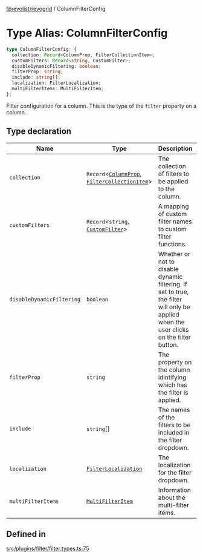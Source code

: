 [@revolist/revogrid](README.md) / ColumnFilterConfig

# Type Alias: ColumnFilterConfig

```ts
type ColumnFilterConfig: {
  collection: Record<ColumnProp, FilterCollectionItem>;
  customFilters: Record<string, CustomFilter>;
  disableDynamicFiltering: boolean;
  filterProp: string;
  include: string[];
  localization: FilterLocalization;
  multiFilterItems: MultiFilterItem;
};
```

Filter configuration for a column. This is the type of the `filter` property on a column.

## Type declaration

| Name | Type | Description | Defined in |
| ------ | ------ | ------ | ------ |
| `collection` | `Record`\<[`ColumnProp`](TypeAlias.ColumnProp.md), [`FilterCollectionItem`](TypeAlias.FilterCollectionItem.md)\> | The collection of filters to be applied to the column. | [src/plugins/filter/filter.types.ts:79](https://github.com/revolist/revogrid/blob/fc07fa1dfd1d2d56902bfb887503d551faf5878d/src/plugins/filter/filter.types.ts#L79) |
| `customFilters` | `Record`\<`string`, [`CustomFilter`](TypeAlias.CustomFilter.md)\> | A mapping of custom filter names to custom filter functions. | [src/plugins/filter/filter.types.ts:87](https://github.com/revolist/revogrid/blob/fc07fa1dfd1d2d56902bfb887503d551faf5878d/src/plugins/filter/filter.types.ts#L87) |
| `disableDynamicFiltering` | `boolean` | Whether or not to disable dynamic filtering. If set to true, the filter will only be applied when the user clicks on the filter button. | [src/plugins/filter/filter.types.ts:104](https://github.com/revolist/revogrid/blob/fc07fa1dfd1d2d56902bfb887503d551faf5878d/src/plugins/filter/filter.types.ts#L104) |
| `filterProp` | `string` | The property on the column idintifying which has the filter is applied. | [src/plugins/filter/filter.types.ts:91](https://github.com/revolist/revogrid/blob/fc07fa1dfd1d2d56902bfb887503d551faf5878d/src/plugins/filter/filter.types.ts#L91) |
| `include` | `string`[] | The names of the filters to be included in the filter dropdown. | [src/plugins/filter/filter.types.ts:83](https://github.com/revolist/revogrid/blob/fc07fa1dfd1d2d56902bfb887503d551faf5878d/src/plugins/filter/filter.types.ts#L83) |
| `localization` | [`FilterLocalization`](TypeAlias.FilterLocalization.md) | The localization for the filter dropdown. | [src/plugins/filter/filter.types.ts:95](https://github.com/revolist/revogrid/blob/fc07fa1dfd1d2d56902bfb887503d551faf5878d/src/plugins/filter/filter.types.ts#L95) |
| `multiFilterItems` | [`MultiFilterItem`](TypeAlias.MultiFilterItem.md) | Information about the multi-filter items. | [src/plugins/filter/filter.types.ts:99](https://github.com/revolist/revogrid/blob/fc07fa1dfd1d2d56902bfb887503d551faf5878d/src/plugins/filter/filter.types.ts#L99) |

## Defined in

[src/plugins/filter/filter.types.ts:75](https://github.com/revolist/revogrid/blob/fc07fa1dfd1d2d56902bfb887503d551faf5878d/src/plugins/filter/filter.types.ts#L75)
